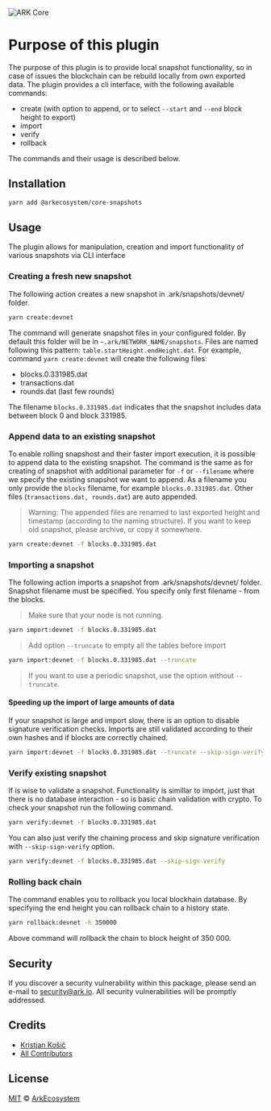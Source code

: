 ![ARK Core](https://i.imgur.com/1aP6F2o.png)

# Purpose of this plugin
The purpose of this plugin is to provide local snapshot functionality, so in case of issues the blockchain can be rebuild locally from own exported data.
The plugin provides a cli interface, with the following available commands:

- create (with option to append, or to select `--start` and `--end` block height to export)
- import
- verify
- rollback

The commands and their usage is described below.

## Installation
```bash
yarn add @arkecosystem/core-snapshots
```
## Usage
The plugin allows for manipulation, creation and import functionality of various snapshots via CLI interface

### Creating a fresh new snapshot
The following action creates a new snapshot in .ark/snapshots/devnet/ folder.
```bash
yarn create:devnet
```
The command will generate snapshot files in your configured folder. By default this folder will be in `~.ark/NETWORK_NAME/snapshots`.
Files are named following this pattern:  `table.startHeight.endHeight.dat`. For example, command `yarn create:devnet` will create the following files:
- blocks.0.331985.dat
- transactions.dat
- rounds.dat (last few rounds)

The filename `blocks.0.331985.dat` indicates that the snapshot includes data between block 0 and block 331985.

### Append data to an existing snapshot
To enable rolling snapshost and their faster import execution, it is possible to append data to the existing snapshot.
The command is the same as for creating of snapshot with additional parameter for `-f` or `--filename` where we specify the existing snapshot we want to append.
As a filename you only provide the `blocks` filename, for example `blocks.0.331985.dat`. Other files (`transactions.dat, rounds.dat`) are auto appended.

>Warning: The appended files are renamed to last exported height and timestamp (according to the naming structure). If you want to keep old snapshot, please archive, or copy it somewhere.
```bash
yarn create:devnet -f blocks.0.331985.dat
```

### Importing a snapshot
The following action imports a snapshot from .ark/snapshots/devnet/ folder. Snapshot filename must be specified. You specify only first filename - from the blocks.
>Make sure that your node is not running.
```bash
yarn import:devnet -f blocks.0.331985.dat
```
> Add option `--truncate` to empty all the tables before import
```bash
yarn import:devnet -f blocks.0.331985.dat --truncate
```
>If you want to use a periodic snapshot, use the option without `--truncate`.

#### Speeding up the import of large amounts of data
If your snapshot is large and import slow, there is an option to disable signature verification checks. Imports are still validated according to their own hashes and if blocks are correctly chained.
```bash
yarn import:devnet -f blocks.0.331985.dat --truncate --skip-sign-verify
```

### Verify existing snapshot
If is wise to validate a snapshot. Functionality is simillar to import, just that there is no database interaction - so is basic chain validation with crypto. To check your snapshot run the following command.
```bash
yarn verify:devnet -f blocks.0.331985.dat
```
You can also just verify the chaining process and skip signature verification with `--skip-sign-verify` option.
```bash
yarn verify:devnet -f blocks.0.331985.dat --skip-sign-verify
```

### Rolling back chain
The command enables you to rollback you local blockhain database. By specifying the end height you can rollback chain to a history state.
```bash
yarn rollback:devnet -h 350000
```
Above command will rollback the chain to block height of 350 000.

## Security
If you discover a security vulnerability within this package, please send an e-mail to security@ark.io. All security vulnerabilities will be promptly addressed.

## Credits
- [Kristjan Košič](https://github.com/kristjank)
- [All Contributors](../../../../contributors)

## License
[MIT](LICENSE) © [ArkEcosystem](https://ark.io)
